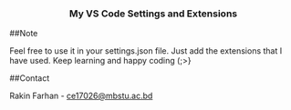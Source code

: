 <h3 align="center">My VS Code Settings and Extensions</h3>

<!-- NOTES -->

##Note

Feel free to use it in your settings.json file. Just add the extensions that I have used. Keep learning and happy coding (;>}

<!-- CONTACT -->

##Contact

Rakin Farhan - [ce17026@mbstu.ac.bd](mailto:ce17026@mbstu.ac.bd)
